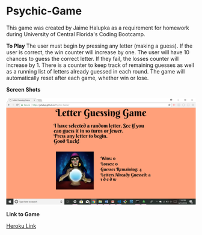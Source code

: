 # Psychic-Game

This game was created by Jaime Halupka as a requirement for homework during University of Central Florida's Coding
Bootcamp. 

**To Play**
The user must begin by pressing any letter (making a guess). If the user is correct, the win counter will increase by one. The user will have 10 chances to guess the correct letter. If they fail, the losses counter will increase by 1. There is a counter to keep track of remaining guesses as well as a running list of letters already guessed in each round. The game will automatically reset after each game, whether win or lose. 

**Screen Shots**

![Game Screen](/assets/images/screenshot1.png "Game Screen")


**Link to Game**

[Heroku Link](https://jahalup.github.io/Psychic-Game/)


